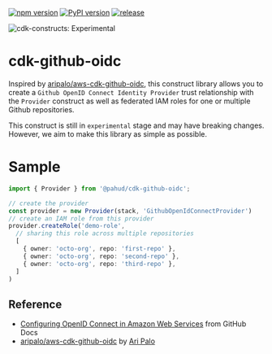 [![npm version](https://badge.fury.io/js/@pahud%2Fcdk-github-oidc.svg)](https://badge.fury.io/js/@pahud%2Fcdk-github-oidc)
[![PyPI version](https://badge.fury.io/py/pahud-cdk-github-oidc.svg)](https://badge.fury.io/py/pahud-cdk-github-oidc)
[![release](https://github.com/pahud/cdk-github-oidc/actions/workflows/release.yml/badge.svg)](https://github.com/pahud/cdk-github-oidc/actions/workflows/release.yml)

![cdk-constructs: Experimental](https://img.shields.io/badge/cdk--constructs-experimental-important.svg?style=for-the-badge)


# cdk-github-oidc

Inspired by [aripalo/aws-cdk-github-oidc](https://github.com/aripalo/aws-cdk-github-oidc), this construct library allows you to create a `Github OpenID Connect Identity Provider` trust relationship with the `Provider` construct as well as federated IAM roles for one or multiple Github repositories.

This construct is still in `experimental` stage and may have breaking changes. However, we aim to make this library as simple as possible.

# Sample

```ts
import { Provider } from '@pahud/cdk-github-oidc';

// create the provider
const provider = new Provider(stack, 'GithubOpenIdConnectProvider')
// create an IAM role from this provider
provider.createRole('demo-role', 
  // sharing this role across multiple repositories
  [
    { owner: 'octo-org', repo: 'first-repo' },
    { owner: 'octo-org', repo: 'second-repo' },
    { owner: 'octo-org', repo: 'third-repo' },
  ]
)
```

## Reference
- [Configuring OpenID Connect in Amazon Web Services](https://docs.github.com/en/actions/deployment/security-hardening-your-deployments/configuring-openid-connect-in-amazon-web-services) from GitHub Docs
- [aripalo/aws-cdk-github-oidc](https://github.com/aripalo/aws-cdk-github-oidc) by [Ari Palo](https://github.com/aripalo)
